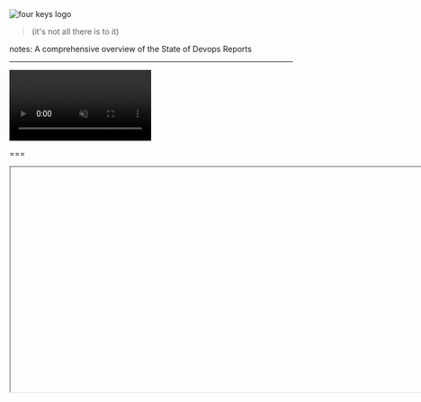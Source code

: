 <!-- .slide: data-background="resources/footer.svg" data-background-size="contain" data-background-position="bottom"  -->

<!--suppress RequiredAttributes -->

<img class="plain" data-src="resources/fourkeys_wide.svg" alt="four keys logo"/>

<blockquote> <!-- .element: class="fragment" -->
  <p>(it's not all there is to it)</p> 
</blockquote>

notes:
A comprehensive overview of the State of Devops Reports
                                                            
---
<!-- .slide: data-background="resources/footer.svg" data-background-size="contain" data-background-position="bottom"  -->

<!--suppress RequiredAttributes -->

<video class="plain" width="50%" data-src="resources/This-American-Life-561-NUMMI.mp4" controls muted></video>

                                                            
===
<!-- .slide: data-background="resources/footer.svg" data-background-size="contain" data-background-position="bottom"  -->

<!--suppress RequiredAttributes -->

<iframe date-preload data-src="https://revealjs.com/demo" width="900px" height="400px"></iframe>


